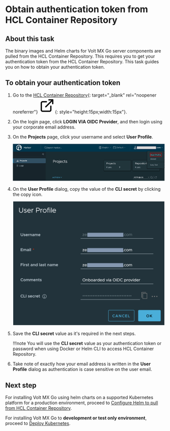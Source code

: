 # Obtain authentication token from HCL Container Repository

## About this task

The binary images and Helm charts for Volt MX Go server components are pulled from the HCL Container Repository. This requires you to get your authentication token from the HCL Container Repository. This task guides you on how to obtain your authentication token.

## To obtain your authentication token

1. Go to the [HCL Container Repository](https://hclcr.io "Link opens a new tab"){: target="_blank" rel="noopener noreferrer"}&nbsp;![link image](../assets/images/external-link.svg){: style="height:15px;width:15px"}.

2. On the login page, click **LOGIN VIA OIDC Provider**, and then login using your corporate email address.
3. On the **Projects** page, click your username and select **User Profile**.

    ![search project](../assets/images/harborproject.png)

4. On the **User Profile** dialog, copy the value of the **CLI secret** by clicking the copy icon.

    ![user profile dialog](../assets/images/userprofile.png)

5. Save the **CLI secret** value as it's required in the next steps.

    !!!note
        You will use the **CLI secret** value as your authentication token or password when using Docker or Helm CLI to access HCL Container Repository.

6. Take note of exactly how your email address is written in the **User Profile** dialog as authentication is case sensitive on the user email.

## Next step

For installing Volt MX Go using helm charts on a supported Kubernetes platform for a production environment, proceed to [Configure Helm to pull from HCL Container Repository](nativeinstallers.md#1-create-a-namespace-and-a-temp-directory-for-the-charts).

For installing Volt MX Go to **development or test only environment**, proceed to [Deploy Kubernetes](deploykubernetes.md).